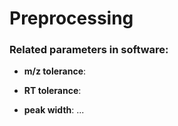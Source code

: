 # Preprocessing

### Related parameters in software:

- **m/z tolerance**:
- **RT tolerance**:

- **peak width**:
...



